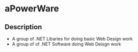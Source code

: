 # aPowerWare



## Description 

* A group of .NET Libaries for doing basic Web Design work 
* A group of of .NET Software doing Web Deisgn work 
